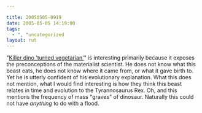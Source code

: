 ```yaml
---

title: 20050505-0919
date: 2005-05-05 14:19:00
tags:
  - ", "uncategorized
layout: rut
---
```


<p> "<a href="http://news.bbc.co.uk/2/hi/science/nature/4512487.stm">Killer
dino 'turned vegetarian'</a>" is interesting primarily because it
exposes the preconceptions of the materialist scientist.  He does
not know what this beast eats, he does not know where it came
from, or what it gave birth to.  Yet he is utterly confident of
his evolutionary explanation.  What this does not mention, what I
would find interesting is how they think this beast relates in time
and evolution to the Tyrannosaurus Rex.  Oh, and this mentions the
frequency of mass "graves" of dinosaur.  Naturally this could not
have <em>anything</em> to do with a flood.</p>

